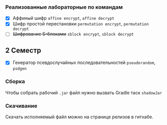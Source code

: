 ### Реализованные лабораторные по командам
- [x] Аффиный шифр `affine encrypt`, `affine decrypt`
- [x] Шифр простой перестановки `permutation encrypt`, `permutation decrypt`
- [ ] ~~Шифрование S-блоками~~ `sblock encrypt`, `sblock decrypt`
## 2 Семестр
- [x] Генератор псевдослучайных последовательностей `pseudorandom`, `psdgen`

### Сборка
Чтобы собрать рабочий `.jar` файл нужно вызвать Gradle таск `shadowJar`

### Скачивание
Скачать исполняемый файл можно на странице релизов в гитхабе. 
